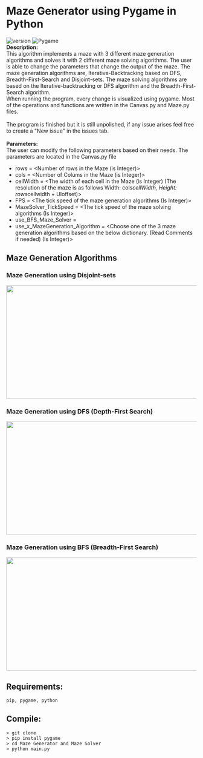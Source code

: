 # Maze Generator using Pygame in Python
![version](https://img.shields.io/badge/Version-v1.0.1-brightgreen)
![Pygame](https://custom-icon-badges.demolab.com/badge/pygame-150458.svg?logo=pygame) <br/>
**Description:** <br/> This algorithm implements a maze with 3 different maze generation algorithms and solves it with 2 different maze solving algorithms. The user is able to change the parameters that change the output of the maze. The maze generation algorithms are, Iterative-Backtracking based on DFS, Breadth-First-Search and Disjoint-sets. The maze solving algorithms are based on the Iterative-backtracking or DFS algorithm and the Breadth-First-Search algorithm. <br/>
When running the program, every change is visualized using pygame. Most of the operations and functions are written in the Canvas.py and Maze.py files. <br/> <br/>
The program is finished but it is still unpolished, if any issue arises feel free to create a "New issue" in the issues tab.
<br/>
<br/>
**Parameters:** <br/>
The user can modify the following parameters based on their needs. The parameters are located in the Canvas.py file
 - rows = <Number of rows in the Maze (is Integer)> <br/>
 - cols = <Number of Colums in the Maze (is Integer)> <br/>
 - cellWidth = <The width of each cell in the Maze (is Integer) (The resolution of the maze is as follows Width: cols*cellWidth, Height: rows*cellwidth + UIoffset)> <br/>
 - FPS = <The tick speed of the maze generation algorithms (Is Integer)> <br/>
 - MazeSolver_TickSpeed = <The tick speed of the maze solving algorithms (Is Integer)> <br/>
 - use_BFS_Maze_Solver = <Write False to use the Iterative-Backtracking or DFS algorithm as the maze solver or True to use the BFS Maze Solver algorithm as the maze solver> <br/>
 - use_x_MazeGeneration_Algorithm = <Choose one of the 3 maze generation algorithms based on the below dictionary. (Read Comments if needed) (Is Integer)> <br/>

## Maze Generation Algorithms <br/>
### Maze Generation using Disjoint-sets
<img src="https://github.com/ChilledFerrum/Python/blob/ef7428b6ff01e8bdba71bd4b60553c889ff943ef/Maze%20Generator%20and%20Maze%20Solver/Assets/MazeGeneratorandMazeSolverDisjointSetsgen.gif" width="535" height="300"/> <br/>
### Maze Generation using DFS (Depth-First Search) 
<img src="https://github.com/ChilledFerrum/Python/blob/ef7428b6ff01e8bdba71bd4b60553c889ff943ef/Maze%20Generator%20and%20Maze%20Solver/Assets/MazeGeneratorandMazeSolverDFSgen.gif" width="535" height="300"/> <br/>
### Maze Generation using BFS (Breadth-First Search)
<img src="https://github.com/ChilledFerrum/Python/blob/ef7428b6ff01e8bdba71bd4b60553c889ff943ef/Maze%20Generator%20and%20Maze%20Solver/Assets/MazeGeneratorandMazeSolverBFSgen.gif" width="535" height="300"/> <br/>

## Requirements:
```
pip, pygame, python
```

## Compile:
```
> git clone 
> pip install pygame
> cd Maze Generator and Maze Solver
> python main.py
```
  
  
